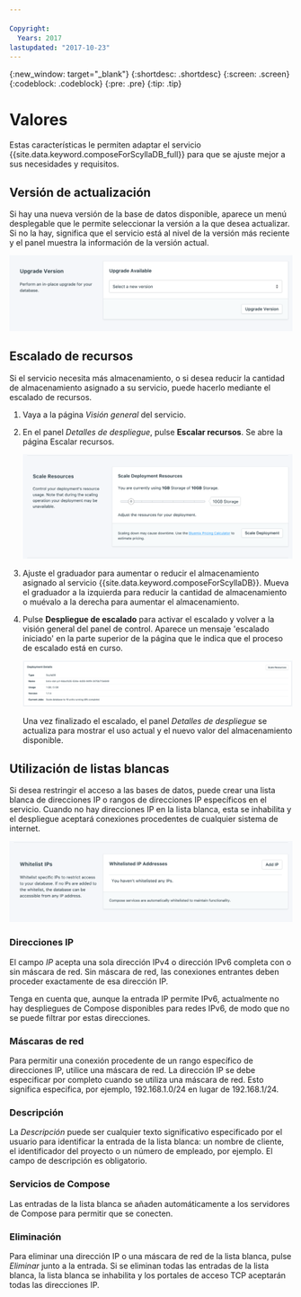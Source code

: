 ```yaml
---

Copyright:
  Years: 2017
lastupdated: "2017-10-23"
---
```


{:new_window: target="_blank"}
{:shortdesc: .shortdesc}
{:screen: .screen}
{:codeblock: .codeblock}
{:pre: .pre}
{:tip: .tip}

# Valores

Estas características le permiten adaptar el servicio {{site.data.keyword.composeForScyllaDB_full}} para que se ajuste mejor a sus necesidades y requisitos.


## Versión de actualización

Si hay una nueva versión de la base de datos disponible, aparece un menú desplegable que le permite seleccionar la versión a la que desea actualizar. Si no la hay, significa que el servicio está al nivel de la versión más reciente y el panel muestra la información de la versión actual.

![El panel Versión](./images/scylla-version-show.png "El panel Versión")

## Escalado de recursos

Si el servicio necesita más almacenamiento, o si desea reducir la cantidad de almacenamiento asignado a su servicio, puede hacerlo mediante el escalado de recursos.

1. Vaya a la página _Visión general_ del servicio.
2. En el panel _Detalles de despliegue_, pulse **Escalar recursos**. Se abre la página Escalar recursos.

    ![El panel Escalar recursos](./images/scylla-scale-show.png "El panel Escalar recursos")

3. Ajuste el graduador para aumentar o reducir el almacenamiento asignado al servicio {{site.data.keyword.composeForScyllaDB}}. Mueva el graduador a la izquierda para reducir la cantidad de almacenamiento o muévalo a la derecha para aumentar el almacenamiento.
4. Pulse **Despliegue de escalado** para activar el escalado y volver a la visión general del panel de control. Aparece un mensaje 'escalado iniciado' en la parte superior de la página que le indica que el proceso de escalado está en curso.

    ![Mensaje de escalado](./images/jobs-scaling.png "Un mensaje de escalado iniciado que indica que el escalado está en curso.")

    Una vez finalizado el escalado, el panel _Detalles de despliegue_ se actualiza para mostrar el uso actual y el nuevo valor del almacenamiento disponible.


## Utilización de listas blancas

Si desea restringir el acceso a las bases de datos, puede crear una lista blanca de direcciones IP o rangos de direcciones IP específicos en el servicio. Cuando no hay direcciones IP en la lista blanca, esta se inhabilita y el despliegue aceptará conexiones procedentes de cualquier sistema de internet.

![Lista blanca de IP](./images/scylla-whitelist-show.png "Los campos de lista blanca.")

### Direcciones IP
El campo *IP* acepta una sola dirección IPv4 o dirección IPv6 completa con o sin máscara de red. Sin máscara de red, las conexiones entrantes deben proceder exactamente de esa dirección IP. 

Tenga en cuenta que, aunque la entrada IP permite IPv6, actualmente no hay despliegues de Compose disponibles para redes IPv6, de modo que no se puede filtrar por estas direcciones.

### Máscaras de red
Para permitir una conexión procedente de un rango específico de direcciones IP, utilice una máscara de red. La dirección IP se debe especificar por completo cuando se utiliza una máscara de red. Esto significa especifica, por ejemplo, 192.168.1.0/24 en lugar de 192.168.1/24.

### Descripción
La *Descripción* puede ser cualquier texto significativo especificado por el usuario para identificar la entrada de la lista blanca: un nombre de cliente, el identificador del proyecto o un número de empleado, por ejemplo. El campo de descripción es obligatorio.

### Servicios de Compose
Las entradas de la lista blanca se añaden automáticamente a los servidores de Compose para permitir que se conecten.

### Eliminación
Para eliminar una dirección IP o una máscara de red de la lista blanca, pulse *Eliminar* junto a la entrada.
Si se eliminan todas las entradas de la lista blanca, la lista blanca se inhabilita y los portales de acceso TCP aceptarán todas las direcciones IP.
